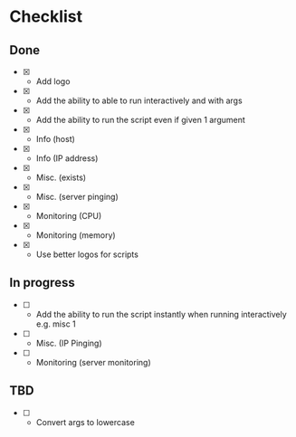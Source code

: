 # Checklist

## Done
- [x] - Add logo
- [x] - Add the ability to able to run interactively and with args
- [x] - Add the ability to run the script even if given 1 argument
- [x] - Info (host)
- [x] - Info (IP address)
- [x] - Misc. (exists)
- [x] - Misc. (server pinging)
- [x] - Monitoring (CPU)
- [x] - Monitoring (memory)
- [x] - Use better logos for scripts

## In progress
- [ ] - Add the ability to run the script instantly when running interactively e.g. misc 1
- [ ] - Misc. (IP Pinging)
- [ ] - Monitoring (server monitoring)

## TBD
- [ ] - Convert args to lowercase
